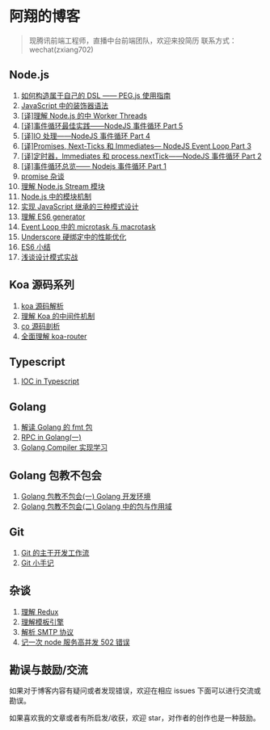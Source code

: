 # 阿翔的博客

> 现腾讯前端工程师，直播中台前端团队，欢迎来投简历
> 联系方式：wechat(zxiang702)

## Node.js

1. [如何构造属于自己的 DSL —— PEG.js 使用指南](https://github.com/zhangxiang958/Blog/issues/54)
2. [JavaScript 中的装饰器语法](https://github.com/zhangxiang958/Blog/issues/50)
3. [[译]理解 Node.js 的中 Worker Threads](https://github.com/zhangxiang958/Blog/issues/49)
4. [[译]事件循环最佳实践——NodeJS 事件循环 Part 5](https://github.com/zhangxiang958/Blog/issues/47)
5. [[译]IO 处理——NodeJS 事件循环 Part 4](https://github.com/zhangxiang958/Blog/issues/46)
6. [[译]Promises, Next-Ticks 和 Immediates— NodeJS Event Loop Part 3](https://github.com/zhangxiang958/Blog/issues/45)
7. [[译]定时器，Immediates 和 process.nextTick——NodeJS 事件循环 Part 2](https://github.com/zhangxiang958/Blog/issues/44)
8. [[译]事件循环总览—— Nodejs 事件循环 Part 1](https://github.com/zhangxiang958/Blog/issues/43)
9. [promise 杂谈](https://github.com/zhangxiang958/Blog/issues/42)
10. [理解 Node.js Stream 模块](https://github.com/zhangxiang958/Blog/issues/41)
11. [Node.js 中的模块机制](https://github.com/zhangxiang958/Blog/issues/40)
12. [实现 JavaScript 继承的三种模式设计](https://github.com/zhangxiang958/Blog/issues/37)
13. [理解 ES6 generator](https://github.com/zhangxiang958/Blog/issues/32)
14. [Event Loop 中的 microtask 与 macrotask](https://github.com/zhangxiang958/Blog/issues/31)
15. [Underscore 硬绑定中的性能优化](https://github.com/zhangxiang958/Blog/issues/28)
16. [ES6 小结](https://github.com/zhangxiang958/Blog/issues/26)
17. [浅谈设计模式实战](https://github.com/zhangxiang958/Blog/issues/27)

## Koa 源码系列

1. [koa 源码解析](https://github.com/zhangxiang958/Blog/issues/35)
2. [理解 Koa 的中间件机制](https://github.com/zhangxiang958/Blog/issues/34)
3. [co 源码剖析](https://github.com/zhangxiang958/Blog/issues/33)
4. [全面理解 koa-router](https://github.com/zhangxiang958/Blog/issues/38)

## Typescript

1. [IOC in Typescript](https://github.com/zhangxiang958/Blog/issues/51)

## Golang

1. [解读 Golang 的 fmt 包](https://github.com/zhangxiang958/Blog/issues/53)
2. [RPC in Golang(一)](https://github.com/zhangxiang958/Blog/issues/55)
3. [Golang Compiler 实现学习](https://github.com/zhangxiang958/Blog/issues/59)

## Golang 包教不包会

1. [Golang 包教不包会(一) Golang 开发环境](https://github.com/zhangxiang958/Blog/issues/57)
2. [Golang 包教不包会(二) Golang 中的包与作用域](https://github.com/zhangxiang958/Blog/issues/58)

## Git

1. [Git 的主干开发工作流](https://github.com/zhangxiang958/Blog/issues/52)
2. [Git 小手记](https://github.com/zhangxiang958/Blog/issues/30)

## 杂谈
1. [理解 Redux](https://github.com/zhangxiang958/Blog/issues/48)
2. [理解模板引擎](https://github.com/zhangxiang958/Blog/issues/39)
3. [解析 SMTP 协议](https://github.com/zhangxiang958/Blog/issues/36)
4. [记一次 node 服务高并发 502 错误](https://github.com/zhangxiang958/Blog/issues/29)

## 勘误与鼓励/交流

如果对于博客内容有疑问或者发现错误，欢迎在相应 issues 下面可以进行交流或勘误。

如果喜欢我的文章或者有所启发/收获，欢迎 star，对作者的创作也是一种鼓励。
